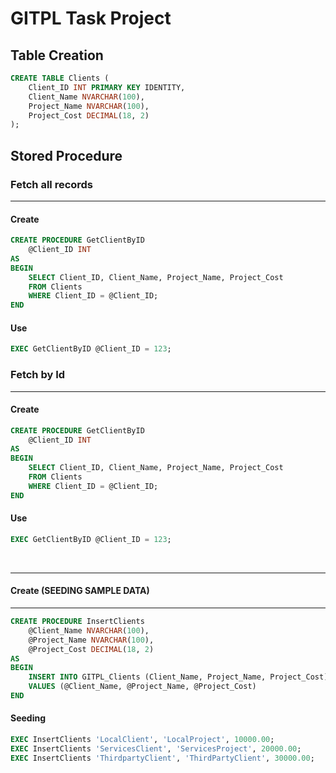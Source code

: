 # GITPL Task Project

## Table Creation

```sql
CREATE TABLE Clients (
    Client_ID INT PRIMARY KEY IDENTITY,
    Client_Name NVARCHAR(100),
    Project_Name NVARCHAR(100),
    Project_Cost DECIMAL(18, 2)
);
```

## Stored Procedure


### Fetch all records
<HR>

#### Create
```sql
CREATE PROCEDURE GetClientByID
    @Client_ID INT
AS
BEGIN
    SELECT Client_ID, Client_Name, Project_Name, Project_Cost
    FROM Clients
    WHERE Client_ID = @Client_ID;
END
```

#### Use

```SQL
EXEC GetClientByID @Client_ID = 123;
```

### Fetch by Id
<HR>

#### Create
```sql
CREATE PROCEDURE GetClientByID
    @Client_ID INT
AS
BEGIN
    SELECT Client_ID, Client_Name, Project_Name, Project_Cost
    FROM Clients
    WHERE Client_ID = @Client_ID;
END
```

#### Use

```SQL
EXEC GetClientByID @Client_ID = 123;
```




<br>

<HR>

#### Create (SEEDING SAMPLE DATA)

<HR>

```sql
CREATE PROCEDURE InsertClients
    @Client_Name NVARCHAR(100),
    @Project_Name NVARCHAR(100),
    @Project_Cost DECIMAL(18, 2)
AS
BEGIN
    INSERT INTO GITPL_Clients (Client_Name, Project_Name, Project_Cost)
    VALUES (@Client_Name, @Project_Name, @Project_Cost)
END
```

#### Seeding

```sql
EXEC InsertClients 'LocalClient', 'LocalProject', 10000.00;
EXEC InsertClients 'ServicesClient', 'ServicesProject', 20000.00;
EXEC InsertClients 'ThirdpartyClient', 'ThirdPartyClient', 30000.00;
```